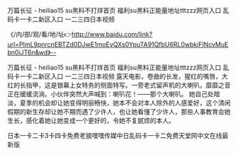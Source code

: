 万篇长征 - heiliao15 su黑料不打烊首页
福利su黑料正能量地址tttzzz网页入口
乱码卡一卡二新区入口
一二三四日本视频


《/内/部/观/看/地/址👉http://www.baidu.com/link?url=PImL9pnrcnEBTZd0DJwE1moEyQXs0YpuTA91QfbU6RL0wbkiFlNcvMuEbn0iJT6n&wd》--

万篇长征 - heiliao15 su黑料不打烊首页
福利su黑料正能量地址tttzzz网页入口
乱码卡一卡二新区入口
一二三四日本视频
露天电影，卷曲的长发，猩红的嘴唇，大红的长指甲，这是银幕上女特务的侧面特写。一旁老式留声机的大喇叭，靡靡之音正在缓缓流淌。小伙伴突然大声喊到：喇叭花！——那个大喇叭。
她自己处暗淡，夏季的机会却让她变得明丽畅快，她本不会对本人除外的人感爱好，这个清闲假期的新生存却让她不期而遇了少许人，也让她看懂了少许人，那些人事教育会她生长，感化着她让她变成一个更好的，令她不复腻烦的本人。





日本一卡二卡3卡四卡免费老狼嘿嘿传媒中日乱码卡一卡二免费天堂网中文在线最新版
